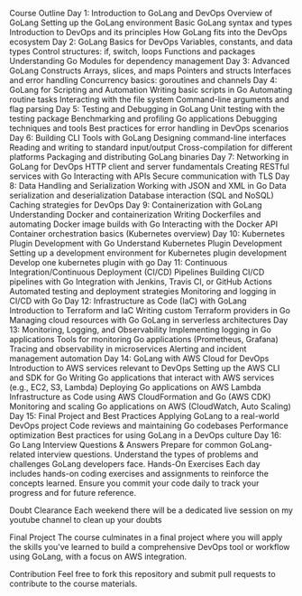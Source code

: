 Course Outline
Day 1: Introduction to GoLang and DevOps
Overview of GoLang
Setting up the GoLang environment
Basic GoLang syntax and types
Introduction to DevOps and its principles
How GoLang fits into the DevOps ecosystem
Day 2: GoLang Basics for DevOps
Variables, constants, and data types
Control structures: if, switch, loops
Functions and packages
Understanding Go Modules for dependency management
Day 3: Advanced GoLang Constructs
Arrays, slices, and maps
Pointers and structs
Interfaces and error handling
Concurrency basics: goroutines and channels
Day 4: GoLang for Scripting and Automation
Writing basic scripts in Go
Automating routine tasks
Interacting with the file system
Command-line arguments and flag parsing
Day 5: Testing and Debugging in GoLang
Unit testing with the testing package
Benchmarking and profiling Go applications
Debugging techniques and tools
Best practices for error handling in DevOps scenarios
Day 6: Building CLI Tools with GoLang
Designing command-line interfaces
Reading and writing to standard input/output
Cross-compilation for different platforms
Packaging and distributing GoLang binaries
Day 7: Networking in GoLang for DevOps
HTTP client and server fundamentals
Creating RESTful services with Go
Interacting with APIs
Secure communication with TLS
Day 8: Data Handling and Serialization
Working with JSON and XML in Go
Data serialization and deserialization
Database interaction (SQL and NoSQL)
Caching strategies for DevOps
Day 9: Containerization with GoLang
Understanding Docker and containerization
Writing Dockerfiles and automating Docker image builds with Go
Interacting with the Docker API
Container orchestration basics (Kubernetes overview)
Day 10: Kubernetes Plugin Development with Go
Understand Kubernetes Plugin Development
Setting up a development environment for Kubernetes plugin development
Develop one kubernetes plugin with go
Day 11: Continuous Integration/Continuous Deployment (CI/CD) Pipelines
Building CI/CD pipelines with Go
Integration with Jenkins, Travis CI, or GitHub Actions
Automated testing and deployment strategies
Monitoring and logging in CI/CD with Go
Day 12: Infrastructure as Code (IaC) with GoLang
Introduction to Terraform and IaC
Writing custom Terraform providers in Go
Managing cloud resources with Go
GoLang in serverless architectures
Day 13: Monitoring, Logging, and Observability
Implementing logging in Go applications
Tools for monitoring Go applications (Prometheus, Grafana)
Tracing and observability in microservices
Alerting and incident management automation
Day 14: GoLang with AWS Cloud for DevOps
Introduction to AWS services relevant to DevOps
Setting up the AWS CLI and SDK for Go
Writing Go applications that interact with AWS services (e.g., EC2, S3, Lambda)
Deploying Go applications on AWS Lambda
Infrastructure as Code using AWS CloudFormation and Go (AWS CDK)
Monitoring and scaling Go applications on AWS (CloudWatch, Auto Scaling)
Day 15: Final Project and Best Practices
Applying GoLang to a real-world DevOps project
Code reviews and maintaining Go codebases
Performance optimization
Best practices for using GoLang in a DevOps culture
Day 16: Go Lang Interview Questions & Answers
Prepare for common GoLang-related interview questions.
Understand the types of problems and challenges GoLang developers face.
Hands-On Exercises
Each day includes hands-on coding exercises and assignments to reinforce the concepts learned. Ensure you commit your code daily to track your progress and for future reference.

Doubt Clearance
Each weekend there will be a dedicated live session on my youtube channel to clean up your doubts

Final Project
The course culminates in a final project where you will apply the skills you've learned to build a comprehensive DevOps tool or workflow using GoLang, with a focus on AWS integration.

Contribution
Feel free to fork this repository and submit pull requests to contribute to the course materials.
